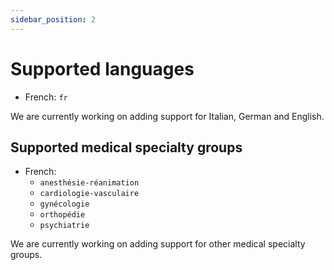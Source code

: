 ```yaml
---
sidebar_position: 2
---
```


# Supported languages

- French: `fr`

We are currently working on adding support for Italian, German and English.

## Supported medical specialty groups

- French:
  - `anesthésie-réanimation`
  - `cardiologie-vasculaire`
  - `gynécologie`
  - `orthopédie`
  - `psychiatrie`

We are currently working on adding support for other medical specialty groups.
